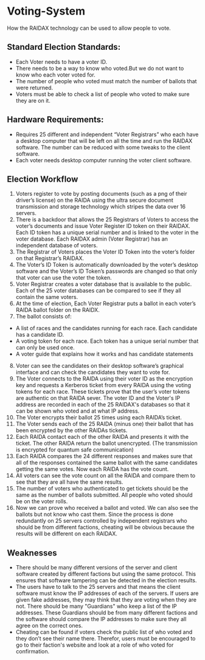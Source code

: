 # Voting-System
How the RAIDAX technology can be used to allow people to vote. 

## Standard Election Standards: 
* Each Voter needs to have a voter ID.
* There needs to be a way to know who voted.But we do not want to know who each voter voted for.
* The number of people who voted must match the number of ballots that were returned.
* Voters must be able to check a list of people who voted to make sure they are on it.
  
## Hardware Requirements:
* Requires 25 different and independent “Voter Registrars” who each have a desktop computer that will be left on all the time and run the RAIDAX software. The number can be reduced with some tweaks to the client software.
* Each voter needs desktop computer running the voter client software.

## Election Workflow
1. Voters register to vote by posting documents (such as a png of their driver’s license) on the RAIDA using the ultra secure document transmission and storage technology which stripes the data over 16 servers. 
2. There is a backdoor that allows the 25 Registrars of Voters to access the voter’s documents and issue Voter Register ID token on their RAIDAX. Each ID token has a unique serial number and is linked to the voter in the voter database. Each RAIDAX admin (Voter Registrar) has an independent database of voters.
3. The Registrar of Voters places the Voter ID Token into the voter’s folder on that Registrar’s RAIDAX. 
4. The Voter’s ID Token is automatically downloaded by the voter’s desktop software and the Voter’s ID Token’s passwords are changed so that only that voter can use the voter the token. 
5. Voter Registrar creates a voter database that is available to the public. Each of the 25 voter databases can be compared to see if they all contain the same voters.
6. At the time of election, Each Voter Registrar puts a ballot in each voter’s RAIDA ballot folder on the RAIDX. 
7. The ballot consists of:
  * A list of races and the candidates running for each race. Each candidate has a candidate ID.
  * A voting token for each race. Each token has a unique serial number that can only be used once. 
  * A voter guide that explains how it works and has candidate statements
8. Voter can see the candidates on their desktop software’s graphical interface and can check the candidates they want to vote for. 
9. The Voter connects to the RAIDA using their voter ID as the encryption key and requests a Kerberos ticket from every RAIDA using the voting tokens for each race. These tickets prove that the user’s voter tokens are authentic on that RAIDA sever. The voter ID and the Voter's IP address are recorded in each of the 25 RAIDAX's databases so that it can be shown who voted and at what IP address. 
10. The Voter encrypts their ballot 25 times using each RAIDA’s ticket.
11. The Voter sends each of the 25 RAIDA (minus one) their ballot that has been encrypted by the other RAIDAs tickets.
12. Each RAIDA contact each of the other RAIDA and presents it with the ticket. The other RAIDA return the ballot unencrypted. (The transmission is encrypted for quantum safe communication)
13. Each RAIDA compares the 24 different responses and makes sure that all of the responses contained the same ballot with the same candidates getting the same votes. Now each RAIDA has the vote count.  
14. All voters can see the vote count on all the RAIDA and compare them to see that they are all have the same results.
15. The number of voters who authenticated to get tickets should be the same as the number of ballots submitted. All people who voted should be on the voter rolls. 
16. Now we can prove who received a ballot and voted. We can also see the ballots but not know who cast them. Since the process is done redundantly on 25 servers controlled by independent registrars who should be from different factions, cheating will be obvious because the results will be different on each RAIDAX. 
## Weaknesses
* There should be many different versions of the server and client software created by different factions but using the same protocol. This ensures that software tampering can be detected in the election results. 
* The users have to talk to the 25 servers and that means the client software must know the IP addresses of each of the servers. If users are given fake addresses, they may think that they are voting when they are not. There should be many "Guardians" who keep a list of the IP addresses. These Guardians should be from many different factions and the software should compare the IP addresses to make sure they all agree on the correct ones. 
* Cheating can be found if voters check the public list of who voted and they don’t see their name there. Therefor, users must be encouraged to go to their faction's website and look at a role of who voted for confirmation. 
